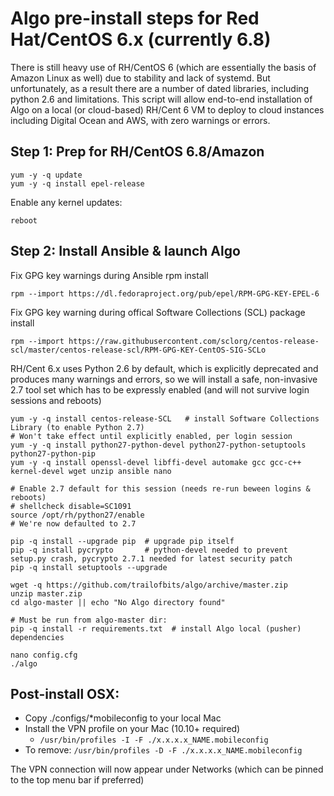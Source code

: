 # Algo pre-install steps for Red Hat/CentOS 6.x (currently 6.8)

There is still heavy use of RH/CentOS 6 (which are essentially the basis of Amazon Linux as well) due to stability and lack of systemd. But unfortunately, as a result there are a number of dated libraries, including python 2.6 and limitations. This script will allow end-to-end installation of Algo on a local (or cloud-based) RH/Cent 6 VM to deploy to cloud instances including Digital Ocean and AWS, with zero warnings or errors.

## Step 1: Prep for RH/CentOS 6.8/Amazon

```
yum -y -q update
yum -y -q install epel-release
```

Enable any kernel updates:

``reboot`` 

## Step 2: Install Ansible & launch Algo

Fix GPG key warnings during Ansible rpm install

``rpm --import https://dl.fedoraproject.org/pub/epel/RPM-GPG-KEY-EPEL-6``

Fix GPG key warning during offical Software Collections (SCL) package install

``rpm --import https://raw.githubusercontent.com/sclorg/centos-release-scl/master/centos-release-scl/RPM-GPG-KEY-CentOS-SIG-SCLo``

RH/Cent 6.x uses Python 2.6 by default, which is explicitly deprecated and produces many warnings and errors, so we will install a safe, non-invasive 2.7 tool set which has to be expressly enabled (and will not survive login sessions and reboots)

```
yum -y -q install centos-release-SCL   # install Software Collections Library (to enable Python 2.7)
# Won't take effect until explicitly enabled, per login session		
yum -y -q install python27-python-devel python27-python-setuptools python27-python-pip
yum -y -q install openssl-devel libffi-devel automake gcc gcc-c++ kernel-devel wget unzip ansible nano 

# Enable 2.7 default for this session (needs re-run beween logins & reboots)
# shellcheck disable=SC1091
source /opt/rh/python27/enable
# We're now defaulted to 2.7 

pip -q install --upgrade pip  # upgrade pip itself
pip -q install pycrypto       # python-devel needed to prevent setup.py crash, pycrypto 2.7.1 needed for latest security patch
pip -q install setuptools --upgrade

wget -q https://github.com/trailofbits/algo/archive/master.zip
unzip master.zip 
cd algo-master || echo "No Algo directory found"

# Must be run from algo-master dir:
pip -q install -r requirements.txt	# install Algo local (pusher) dependencies

nano config.cfg
./algo
```

## Post-install OSX:

* Copy ./configs/*mobileconfig to your local Mac
* Install the VPN profile on your Mac (10.10+ required)
  * ``/usr/bin/profiles -I -F ./x.x.x.x_NAME.mobileconfig``
* To remove: ```/usr/bin/profiles -D -F ./x.x.x.x_NAME.mobileconfig```

The VPN connection will now appear under Networks (which can be pinned to the top menu bar if preferred)
